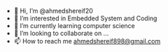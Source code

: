 - 👋 Hi, I’m @ahmedshereif20
- 👀 I’m interested in Embedded System and Coding
- 🌱 I’m currently learning computer science 
- 💞️ I’m looking to collaborate on ...
- 📫 How to reach me ahmedshereif898@gmail.com

<!---
ahmedshereif20/ahmedshereif20 is a ✨ special ✨ repository because its `README.md` (this file) appears on your GitHub profile.
You can click the Preview link to take a look at your changes.
--->
